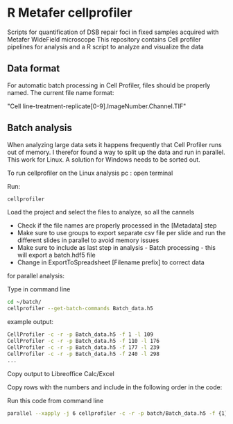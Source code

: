 # R Metafer cellprofiler
Scripts for quantification of DSB repair foci in fixed samples acquired with Metafer WideField microscope
This repository contains Cell profiler pipelines for analysis and a R script to analyze and visualize the data

## Data format
For automatic batch processing in Cell Profiler, files should be properly named.
The current file name format:

"Cell line-treatment-replicate[0-9].ImageNumber.Channel.TIF"

## Batch analysis
When analyzing large data sets it happens frequently that Cell Profiler runs out of memory. I therefor found a way to split up the data and run in parallel. This work for Linux. A solution for Windows needs to be sorted out.

To run cellprofiler on the Linux analysis pc : open terminal

Run:

```bash
cellprofiler
```

Load the project and select the files to analyze, so all the cannels

- Check if the file names are properly processed in the [Metadata] step
- Make sure to use groups to export separate csv file per slide and run the different slides in parallel to avoid memory issues
- Make sure to include as last step in analysis - Batch processing - this will export a batch.hdf5 file
- Change in ExportToSpreadsheet [Filename prefix] to correct data

for parallel analysis:

Type in command line

```bash
cd ~/batch/
cellprofiler --get-batch-commands Batch_data.h5
```

example output:

```bash
CellProfiler -c -r -p Batch_data.h5 -f 1 -l 109
CellProfiler -c -r -p Batch_data.h5 -f 110 -l 176
CellProfiler -c -r -p Batch_data.h5 -f 177 -l 239
CellProfiler -c -r -p Batch_data.h5 -f 240 -l 298
...
```

Copy output to Libreoffice Calc/Excel

Copy rows with the numbers and include in the following order in the code:

Run this code from command line

```bash
parallel --xapply -j 6 cellprofiler -c -r -p batch/Batch_data.h5 -f {1} -l {2} ::: 1 110 177 240 ::: 109 176 239 298
```
